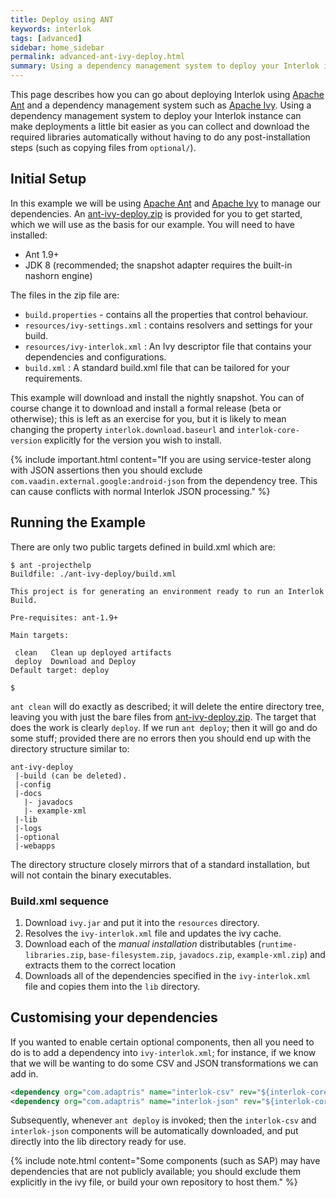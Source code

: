 ```yaml
---
title: Deploy using ANT
keywords: interlok
tags: [advanced]
sidebar: home_sidebar
permalink: advanced-ant-ivy-deploy.html
summary: Using a dependency management system to deploy your Interlok instance can make deployments a little bit easier as you can collect and download the required libraries automatically without having to do any post-installation steps
---
```



This page describes how you can go about deploying Interlok using [Apache Ant][] and a dependency management system such as [Apache Ivy]. Using a dependency management system to deploy your Interlok instance can make deployments a little bit easier as you can collect and download the required libraries automatically without having to do any post-installation steps (such as copying files from `optional/`).

## Initial Setup ##

In this example we will be using [Apache Ant][] and [Apache Ivy][] to manage our dependencies. An [ant-ivy-deploy.zip](./files/ant-ivy-deploy.zip) is provided for you to get started, which we will use as the basis for our example.
You will need to have installed:

- Ant 1.9+
- JDK 8 (recommended; the snapshot adapter requires the built-in nashorn engine)

The files in the zip file are:

- `build.properties` - contains all the properties that control behaviour.
- `resources/ivy-settings.xml` : contains resolvers and settings for your build.
- `resources/ivy-interlok.xml` : An Ivy descriptor file that contains your dependencies and configurations.
- `build.xml` : A standard build.xml file that can be tailored for your requirements.

This example will download and install the nightly snapshot. You can of course change it to download and install a formal release (beta or otherwise); this is left as an exercise for you, but it is likely to mean changing the property `interlok.download.baseurl` and `interlok-core-version` explicitly for the version you wish to install.

{% include important.html content="If you are using service-tester along with JSON assertions then you should exclude `com.vaadin.external.google:android-json` from the dependency tree. This can cause conflicts with normal Interlok JSON processing." %}

## Running the Example ##

There are only two public targets defined in build.xml which are:

```
$ ant -projecthelp
Buildfile: ./ant-ivy-deploy/build.xml

This project is for generating an environment ready to run an Interlok Build.

Pre-requisites: ant-1.9+

Main targets:

 clean   Clean up deployed artifacts
 deploy  Download and Deploy
Default target: deploy

$
```

`ant clean` will do exactly as described; it will delete the entire directory tree, leaving you with just the bare files from [ant-ivy-deploy.zip](files/ant-ivy-deploy.zip). The target that does the work is clearly `deploy`. If we run `ant deploy`; then it will go and do some stuff; provided there are no errors then you should end up with the directory structure similar to:

```
ant-ivy-deploy
 |-build (can be deleted).
 |-config
 |-docs
   |- javadocs
   |- example-xml
 |-lib
 |-logs
 |-optional
 |-webapps
```

The directory structure closely mirrors that of a standard installation, but will not contain the binary executables.

### Build.xml sequence ###

1. Download `ivy.jar` and put it into the `resources` directory.
1. Resolves the `ivy-interlok.xml` file and updates the ivy cache.
1. Download each of the _manual installation_ distributables (`runtime-libraries.zip`, `base-filesystem.zip`, `javadocs.zip`, `example-xml.zip`) and extracts them to the correct location
1. Downloads all of the dependencies specified in the `ivy-interlok.xml` file and copies them into the `lib` directory.


## Customising your dependencies ##

If you wanted to enable certain optional components, then all you need to do is to add a dependency into `ivy-interlok.xml`; for instance, if we know that we will be wanting to do some CSV and JSON transformations we can add in.

```xml
<dependency org="com.adaptris" name="interlok-csv" rev="${interlok-core-version}" changing="true" conf="runtime->default"/>
<dependency org="com.adaptris" name="interlok-json" rev="${interlok-core-version}" changing="true" conf="runtime->default"/>
```

Subsequently, whenever `ant deploy` is invoked; then the `interlok-csv` and `interlok-json` components will be automatically downloaded, and put directly into the lib directory ready for use.

{% include note.html content="Some components (such as SAP) may have dependencies that are not publicly available; you should exclude them explicitly in the ivy file, or build your own repository to host them." %}

[Apache Ant]: http://ant.apache.org
[Apache Ivy]: http://ant.apache.org/ivy/